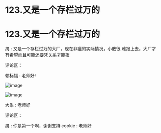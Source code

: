 # 123.又是一个存栏过万的

# 123.又是一个存栏过万的

禺 : 又是一个存栏过万的大厂，现在非瘟的实际情况，小散很 难报上去，大厂才有希望而且可能还要凭关系才能报

评论区：

赖标福 : 老师好!

![image](img/Image_194.png)

![image](img/Image_195.png)

大象 : 老师好

评论区：

禺 : 你是第一个啊，谢谢支持 cookie : 老师好